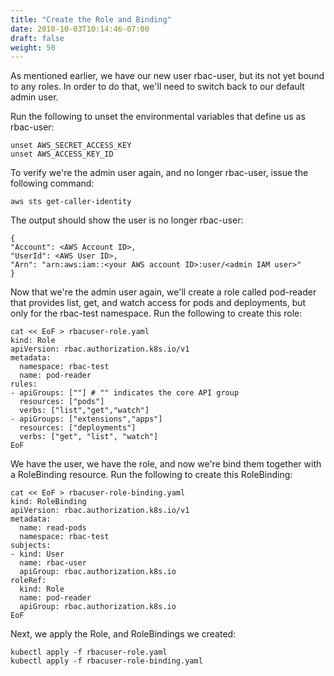 ```yaml
---
title: "Create the Role and Binding"
date: 2018-10-03T10:14:46-07:00
draft: false
weight: 50
---
```


As mentioned earlier, we have our new user rbac-user, but its not yet bound to any roles.  In order to do that, we'll need to switch back to our default admin user.

Run the following to unset the environmental variables that define us as rbac-user:

```
unset AWS_SECRET_ACCESS_KEY
unset AWS_ACCESS_KEY_ID
```

To verify we're the admin user again, and no longer rbac-user, issue the following command:

```
aws sts get-caller-identity
```

The output should show the user is no longer rbac-user:

```
{
"Account": <AWS Account ID>,
"UserId": <AWS User ID>,
"Arn": "arn:aws:iam::<your AWS account ID>:user/<admin IAM user>"
}
```

Now that we're the admin user again, we'll create a role called pod-reader that provides list, get, and watch access for pods and deployments, but only for the rbac-test namespace.  Run the following to create this role:

```
cat << EoF > rbacuser-role.yaml
kind: Role
apiVersion: rbac.authorization.k8s.io/v1
metadata:
  namespace: rbac-test
  name: pod-reader
rules:
- apiGroups: [""] # "" indicates the core API group
  resources: ["pods"]
  verbs: ["list","get","watch"]
- apiGroups: ["extensions","apps"]
  resources: ["deployments"]
  verbs: ["get", "list", "watch"]
EoF
```

We have the user, we have the role, and now we're bind them together with a RoleBinding resource.  Run the following to create this RoleBinding:

```
cat << EoF > rbacuser-role-binding.yaml
kind: RoleBinding
apiVersion: rbac.authorization.k8s.io/v1
metadata:
  name: read-pods
  namespace: rbac-test
subjects:
- kind: User
  name: rbac-user
  apiGroup: rbac.authorization.k8s.io
roleRef:
  kind: Role
  name: pod-reader
  apiGroup: rbac.authorization.k8s.io
EoF
```

Next, we apply the Role, and RoleBindings we created:

```
kubectl apply -f rbacuser-role.yaml
kubectl apply -f rbacuser-role-binding.yaml
```
